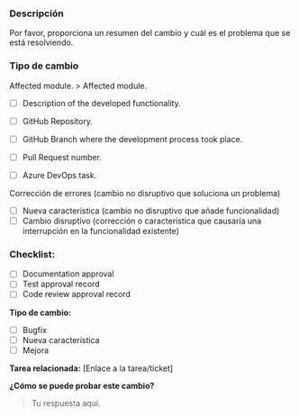 ### Descripción

Por favor, proporciona un resumen del cambio y cuál es el problema que se está resolviendo.

### Tipo de cambio

Affected module. > Affected module.
- [ ] Description of the developed functionality.
- [ ] GitHub Repository.
- [ ] GitHub Branch where the development process took place.
- [ ] Pull Request number.
- [ ] Azure DevOps task.


 Corrección de errores (cambio no disruptivo que soluciona un problema)
- [ ] Nueva característica (cambio no disruptivo que añade funcionalidad)
- [ ] Cambio disruptivo (corrección o característica que causaría una interrupción en la funcionalidad existente)

### Checklist:
- [ ] Documentation approval
- [ ] Test approval record
- [ ] Code review approval record

**Tipo de cambio:**
- [ ] Bugfix
- [ ] Nueva característica
- [ ] Mejora

**Tarea relacionada:** [Enlace a la tarea/ticket]

**¿Cómo se puede probar este cambio?**

> Tu respuesta aquí.
